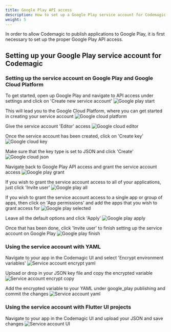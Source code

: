 ```yaml
---
title: Google Play API access
description: How to set up a Google Play service account for Codemagic
weight: 5
---
```


In order to allow Codemagic to publish applications to Google Play, it is first necessary to set up the proper Google Play API access. 

## Setting up your Google Play service account for Codemagic

### Setting up the service account on Google Play and Google Cloud Platform

To get started, open up Google Play and navigate to API access under settings and click on 'Create new service account'
![Google play start](../uploads/google_play_start.png)

This will lead you to the Google Cloud Platform, where you can get started in creating your service account
![Google cloud platform](../uploads/google_cloud_start.png)

Give the service account 'Editor' access
![Google cloud editor](../uploads/google_cloud_two.png)

Once the service account has been created, click on 'Create key'
![Google cloud key](../uploads/google_cloud_three.png)

Make sure that the key type is set to JSON and click 'Create'
![Google cloud json](../uploads/google_cloud_four.png)

Navigate back to Google Play API access and grant the service account access
![Google play grant](../uploads/google_play_two.png)

If you wish to grant the service account access to all of your applications, just click 'Invite user'
![Google play all](../uploads/google_play_three.png)

If you wish to grant the service account access to a single app or group of apps, then click on 'App permissions' and add the apps that you wish to grant access for
![Google play selected](../uploads/google_play_four.png)

Leave all the default options and click 'Apply'
![Google play apply](../uploads/google_play_five.png)

Once that has been done, click 'Invite user' to finish setting up the service account on Google Play
![Google play finish](../uploads/google_play_finish.png)

### Using the service account with YAML

Navigate to your app in the Codemagic UI and select 'Encrypt environment variables'
![Service account encrypt yaml](../uploads/google_play_yaml_one.png)

Upload or drop in your JSON key file and copy the encrypted variable
![Service account encrypt copy](../uploads/google_play_yaml_two.png)

Add the encrypted variable to your YAML under google_play publishing and commit the changes
![Service account yaml](../uploads/google_play_yaml_three.png)

### Using the service account with Flutter UI projects

Navigate to your app in the Codemagic UI and upload your JSON and save changes
![Service account UI](../uploads/google_play_ui.png)

